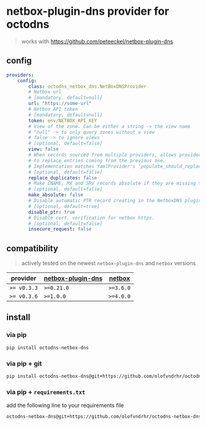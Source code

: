 # netbox-plugin-dns provider for octodns

> works with https://github.com/peteeckel/netbox-plugin-dns

## config

```yml
providers:
    config:
        class: octodns_netbox_dns.NetBoxDNSProvider
        # Netbox url
        # [mandatory, default=null]
        url: "https://some-url"
        # Netbox API token
        # [mandatory, default=null]
        token: env/NETBOX_API_KEY
        # View of the zone. Can be either a string -> the view name
        # "null" -> to only query zones without a view
        # false -> to ignore views
        # [optional, default=false]
        view: false
        # When records sourced from multiple providers, allows provider
        # to replace entries coming from the previous one.
        # Implementation matches YamlProvider's 'populate_should_replace'
        # [optional, default=false]
        replace_duplicates: false
        # Make CNAME, MX and SRV records absolute if they are missing the trailing "."
        # [optional, default=false]
        make_absolute: false
        # Disable automatic PTR record creating in the NetboxDNS plugin.
        # [optional, default=true]
        disable_ptr: true
        # Disable cert. verification for netbox https.
        # [optional, default=false]
        insecure_request: false
```

## compatibility

> actively tested on the newest `netbox-plugin-dns` and `netbox` versions

| provider    | [netbox-plugin-dns](https://github.com/peteeckel/netbox-plugin-dns) | [netbox](https://github.com/netbox-community/netbox) |
| ----------- | ------------------------------------------------------------------- | ---------------------------------------------------- |
| `>= v0.3.3` | `>=0.21.0`                                                          | `>=3.6.0`                                            |
| `>= v0.3.6` | `>=1.0.0`                                                           | `>=4.0.0`                                            |

## install

### via pip

```bash
pip install octodns-netbox-dns
```

### via pip + git

```bash
pip install octodns-netbox-dns@git+https://github.com/olofvndrhr/octodns-netbox-dns.git@main
```

### via pip + `requirements.txt`

add the following line to your requirements file

```bash
octodns-netbox-dns@git+https://github.com/olofvndrhr/octodns-netbox-dns.git@main
```
